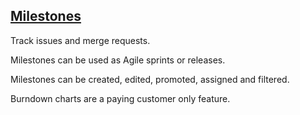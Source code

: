 ## [Milestones](https://docs.gitlab.com/ee/user/project/milestones/)

Track issues and merge requests.  

Milestones can be used as Agile sprints or releases.  

Milestones can be created, edited, promoted, assigned and filtered.  

Burndown charts are a paying customer only feature.  
